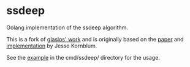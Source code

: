 # ssdeep

Golang implementation of the ssdeep algorithm.

This is a fork of [glaslos' work](https://github.com/glaslos/ssdeep) and is
originally based on the [paper](https://dfrws.org/sites/default/files/session-files/paper-identifying_almost_identical_files_using_context_triggered_piecewise_hashing.pdf)
and [implementation](https://sourceforge.net/p/ssdeep/code/HEAD/tree/trunk/fuzzy.c)
by Jesse Kornblum.

See the [example](/cmd/ssdeep/main.go) in the cmd/ssdeep/ directory for the
usage.
